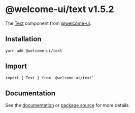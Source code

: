 # @welcome-ui/text v1.5.2

The [Text](http://welcome-ui.com/components/text) component from [@welcome-ui](http://welcome-ui.com).

## Installation

    yarn add @welcome-ui/text

## Import

    import { Text } from '@welcome-ui/text'

## Documentation

See the [documentation](http://welcome-ui.com/components/text) or [package source](https://github.com/WTTJ/welcome-ui/tree/v1.5.2/packages/Text) for more details.
